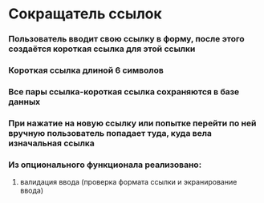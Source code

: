 # Сокращатель ссылок
### Пользователь вводит свою ссылку в форму, после этого создаётся короткая ссылка для этой ссылки
### Короткая ссылка длиной 6 символов
### Все пары ссылка-короткая ссылка сохраняются в базе данных
### При нажатие на новую ссылку или попытке перейти по ней вручную пользователь попадает туда, куда вела изначальная ссылка
### Из опционального функционала реализовано:
1) валидация ввода (проверка формата ссылки и экранирование ввода)
